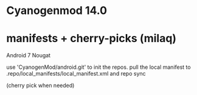 Cyanogenmod 14.0
================================
manifests + cherry-picks (milaq)
================================

Android 7 Nougat

use 'CyanogenMod/android.git' to init the repos.
pull the local manifest to .repo/local_manifests/local_manifest.xml and repo sync

(cherry pick when needed)
